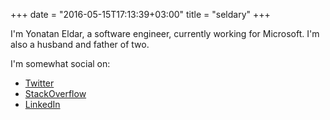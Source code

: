 +++
date = "2016-05-15T17:13:39+03:00"
title = "seldary"
+++

I'm Yonatan Eldar, a software engineer, currently working for Microsoft. I'm also a husband and father of two.

I'm somewhat social on:

- [Twitter](https://twitter.com/seldary)
- [StackOverflow](http://stackoverflow.com/users/687857/seldary)
- [LinkedIn](https://il.linkedin.com/in/yonatan-eldar-a6a40621)